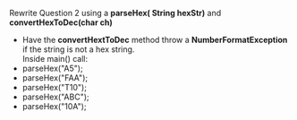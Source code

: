 Rewrite Question 2 using a **parseHex( String hexStr)** and **convertHexToDec(char ch)**
- Have the **convertHextToDec** method throw a **NumberFormatException** if the string is not a hex string.<br/>
Inside main() call:
- parseHex("A5");
- parseHex("FAA");
- parseHex("T10");
- parseHex("ABC");
- parseHex("10A");

